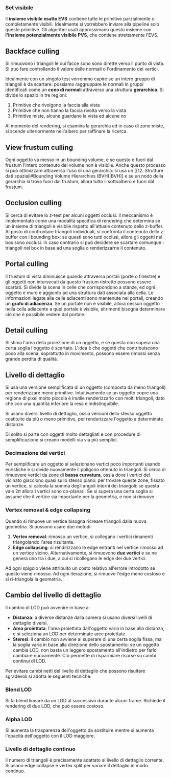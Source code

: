 ### Set visibile

Il **insieme visibile esatto EVS** contiene tutte le primitive parzialmente o completamente visibili. Idealmente si vorrebbero inviare alla pipeline solo queste primitive.
Gli algoritmi usati approssimano questo insieme con **l'insieme potenzialmente visibile PVS**, che contiene strettamente l'EVS.

## Backface culling
Si rimuovono i triangoli le cui facce sono sono dirette verso il punto di vista. Si può fare controllando il valore delle normali o l'ordinamento dei vertici.

Idealmente con un singolo test vorremmo capire se un intero gruppo di triangoli è da scartare: possiamo raggruppare le normali in gruppi identificati come un **cono di normali** attraverso una struttura **gerarchica**.
Si divide lo spazio in tre regioni:
1. Primitive che rivolgono la faccia alla vista
2. Primitive che non hanno la faccia rivolta verso la vista
3. Primitive miste, alcune guardano la vista ed alcune no

Al momento del rendering, si esamina la gerarchia ed in caso di zone miste, si scende ulteriormente nell'albero per raffinare la ricerca.

## View frustum culling
Ogni oggetto va messo in un bounding volume, e se questo è fuori dal frustum l'intero contenuto del volume non è visibile. Anche questo processo si può ottimizzare attraverso l'uso di una gerarchia: si usa un [[12.  Strutture dati spaziali#Bounding Volume Hierarchies (BVH)|BVH]] e se un nodo della gerarchia si trova fuori dal frustum, allora tutto il sottoalbero è fuori dal frustum.

## Occlusion culling
Si cerca di evitare lo z-test per alcuni oggetti occlusi. Il meccanismo è implementato come una modalità specifica di rendering che determina se un insieme di triangoli è visibile rispetto all'attuale contenuto dello z-buffer.
Al posto di confrontare triangoli individuali, si confronta il contenuto dello z-buffer con i bounding box: se questi sono tutti occlusi, allora gli oggetti nel box sono occlusi. In caso contrario si può decidere se scartare comunque i triangoli nel box in base ad una soglia o renderizzarne il contenuto.

## Portal culling
Il frustum di vista diminuisce quando attraversa portali (porte o finestre) e gli oggetti non intersecati da questo frustum ristretto possono essere scartati.
Si divide la scena in celle che corrispondono a stanze, ed ogni oggetto e muro è aggiunto ad una struttura dati associata alla cella. Le informazioni legate alle celle adiacenti sono mantenute nei portali, creando un **grafo di adiacenza**.
Se un portale non è visibile, allora nessun oggetto nella cella adiacente a quel portale è visibile, altrimenti bisogna determinare ciò che è possibile vedere dal portale.

## Detail culling
Si stima l'area della proiezione di un oggetto, e se questa non supera una certa soglia l'oggetto è scartato. L'idea è che oggetti che contribuiscono poco alla scena, soprattutto in movimento, possono essere rimossi senza grande perdita di qualità.

## Livello di dettaglio
Si usa una versione semplificata di un oggetto (composta da meno triangoli) per renderizzare meno primitive. Intuitivamente se un oggetto copre una regione di pixel molto piccola è inutile renderizzarlo con molti triangoli, dato che con una quantità inferiore la resa è indistinguibile.

Si usano diversi livello di dettaglio, ossia versioni dello stesso oggetto costituite da più o meno primitive, per renderizzare l'oggetto a determinate distanze.

Di solito si parte con oggetti molto dettagliati e con procedure di semplificazione si creano modelli via via più semplici.

### Decimazione dei vertici
Per semplificare un oggetto si selezionano vertici poco importanti usando euristiche e si divide nuovamente il poligono ottenuto in triangoli. Si cerca di rimuovere vertici da zone di **bassa curvatura**, ossia dove i vertici del vicinato giacciono quasi sullo stesso piano: per trovare queste zone, fissato un vertice, si calcola la somma degli angoli interni dei triangoli: se questa vale $2\pi$ allora i vertici sono co-planari. Se si supera una certa soglia si assume che il vertice sia importante per la geometria, e non si rimuove.

### Vertex removal & edge collapsing
Quando si rimuove un vertice bisogna ricreare triangoli dalla nuova geometria. 
Si possono usare due metodi:

1. **Vertex removal**: rimosso un vertice, si collegano i vertici rimanenti triangolando l'area risultante.
2. **Edge collapsing**: si rendirizzano le edge entranti nel vertice rimosso ad un vertice vicino. Alternativamente, si rimuovono **due vertici** e se ne genera uno tra i due, a cui si ricollegano le edge dei due vertici.

Ad ogni spigolo viene attribuito un costo relativo all'errore introdotto se questo viene rimosso. Ad ogni iterazione, si rimuove l'edge meno costoso e si ri-triangola la geometria.

## Cambio del livello di dettaglio

Il cambio di LOD può avvenire in base a:
- **Distanza**: a diverse distanze dalla camera si usano diversi livelli di dettaglio diversi.
- **Area proiettata**: l'area proiettata dall'oggetto varia in base alla distanza, e si seleziona un LOD per determinate aree proiettate.
- **Steresi**: il cambio non avviene al superare di una certa soglia fissa, ma la soglia varia in base alla direzione dello spostamento: se un oggetto cambia LOD, non basta un leggero spostamento all'indietro per farlo cambiare nuovamente. Ciò permette di risparmiare risorse su cambi continui di LOD.

Per evitare cambi netti del livello di dettaglio che possono risultare sgradevoli si adotta le seguenti tecniche.

### Blend LOD
Si fa blend lineare da un LOD al successivo durante alcuni frame. Richiede il rendering di due LOD, che può essere costoso.

### Alpha LOD
Si aumenta la trasparenza dell'oggetto da sostituire mentre si aumenta l'opacità dell'oggetto con il LOD maggiore.

### Livello di dettaglio continuo
Il numero di triangoli è precisamente adattato al livello di dettaglio corrente. Si usano edge collapse e vertex split per variare il dettaglio in modo continuo.